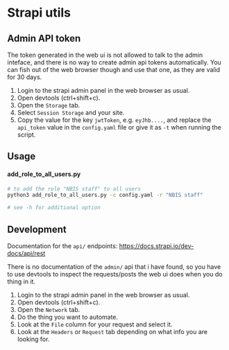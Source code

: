 # Strapi utils

## Admin API token

The token generated in the web ui is not allowed to talk to the admin inteface, and there is no way to create admin api tokens automatically. You can fish out of the web browser though and use that one, as they are valid for 30 days.

1. Login to the strapi admin panel in the web browser as usual.
1. Open devtools (ctrl+shift+c).
1. Open the `Storage` tab.
1. Select `Session Storage` and your site.
1. Copy the value for the key `jwtToken`, e.g. `eyJhb....`, and replace the `api_token` value in the `config.yaml` file or give it as `-t` when running the script.


## Usage

#### add_role_to_all_users.py

```bash
# to add the role "NBIS staff" to all users
python3 add_role_to_all_users.py -c config.yaml -r "NBIS staff"

# see -h for additional option
```


## Development

Documentation for the `api/` endpoints: https://docs.strapi.io/dev-docs/api/rest

There is no documentation of the `admin/` api that i have found, so you have to use devtools to inspect the requests/posts the web ui does when you do thing in it.

1. Login to the strapi admin panel in the web browser as usual.
1. Open devtools (ctrl+shift+c).
1. Open the `Network` tab.
1. Do the thing you want to automate.
1. Look at the `File` column for your request and select it.
1. Look at the `Headers` or `Request` tab depending on what info you are looking for.

